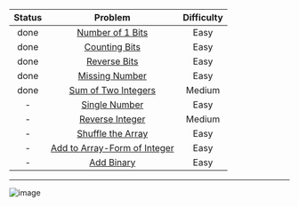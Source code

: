 | Status | Problem | Difficulty |
| :-: | :-: | :-: |
|done|[Number of 1 Bits](https://leetcode.com/problems/number-of-1-bits/)|Easy|
|done|[Counting Bits](https://leetcode.com/problems/counting-bits/)|Easy|
|done|[Reverse Bits](https://leetcode.com/problems/reverse-bits/)|Easy|
|done|[Missing Number](https://leetcode.com/problems/missing-number/)|Easy|
|done|[Sum of Two Integers](https://leetcode.com/problems/sum-of-two-integers/)|Medium|
|-|[Single Number](https://leetcode.com/problems/single-number/)|Easy|
|-|[Reverse Integer](https://leetcode.com/problems/reverse-integer/)|Medium|
|-|[Shuffle the Array](https://leetcode.com/problems/shuffle-the-array/)|Easy|
|-|[Add to Array-Form of Integer](https://leetcode.com/problems/add-to-array-form-of-integer/)|Easy|
|-|[Add Binary](https://leetcode.com/problems/add-binary/)|Easy|
***

![image](https://github.com/MichaelOskin/AlgorithmsPatterns/assets/139218970/e7ecfd7e-6f8d-4b6f-a159-ae307ce92716)

